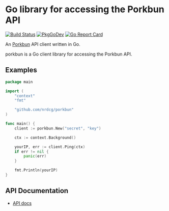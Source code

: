 # Go library for accessing the Porkbun API

[![Build Status](https://github.com/nrdcg/porkbun/workflows/Main/badge.svg?branch=master)](https://github.com/nrdcg/porkbun/actions)
[![PkgGoDev](https://pkg.go.dev/badge/github.com/nrdcg/porkbun)](https://pkg.go.dev/github.com/nrdcg/porkbun)
[![Go Report Card](https://goreportcard.com/badge/github.com/nrdcg/porkbun)](https://goreportcard.com/report/github.com/nrdcg/porkbun)

An [Porkbun](https://porkbun.com) API client written in Go.

porkbun is a Go client library for accessing the Porkbun API.

## Examples

```go
package main

import (
	"context"
	"fmt"

	"github.com/nrdcg/porkbun"
)

func main() {
	client := porkbun.New("secret", "key")

	ctx := context.Background()

	yourIP, err := client.Ping(ctx)
	if err != nil {
		panic(err)
	}

	fmt.Println(yourIP)
}
```

## API Documentation

- [API docs](https://porkbun.com/api/json/v3/documentation)

